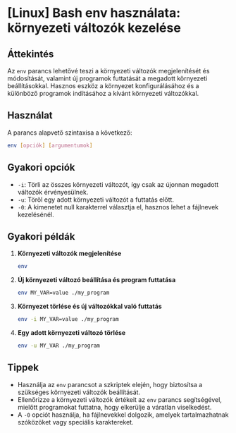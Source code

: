 # [Linux] Bash env használata: környezeti változók kezelése

## Áttekintés
Az `env` parancs lehetővé teszi a környezeti változók megjelenítését és módosítását, valamint új programok futtatását a megadott környezeti beállításokkal. Hasznos eszköz a környezet konfigurálásához és a különböző programok indításához a kívánt környezeti változókkal.

## Használat
A parancs alapvető szintaxisa a következő:

```bash
env [opciók] [argumentumok]
```

## Gyakori opciók
- `-i`: Törli az összes környezeti változót, így csak az újonnan megadott változók érvényesülnek.
- `-u`: Töröl egy adott környezeti változót a futtatás előtt.
- `-0`: A kimenetet null karakterrel választja el, hasznos lehet a fájlnevek kezelésénél.

## Gyakori példák

1. **Környezeti változók megjelenítése**
   ```bash
   env
   ```

2. **Új környezeti változó beállítása és program futtatása**
   ```bash
   env MY_VAR=value ./my_program
   ```

3. **Környezet törlése és új változókkal való futtatás**
   ```bash
   env -i MY_VAR=value ./my_program
   ```

4. **Egy adott környezeti változó törlése**
   ```bash
   env -u MY_VAR ./my_program
   ```

## Tippek
- Használja az `env` parancsot a szkriptek elején, hogy biztosítsa a szükséges környezeti változók beállítását.
- Ellenőrizze a környezeti változók értékeit az `env` parancs segítségével, mielőtt programokat futtatna, hogy elkerülje a váratlan viselkedést.
- A `-0` opciót használja, ha fájlnevekkel dolgozik, amelyek tartalmazhatnak szóközöket vagy speciális karaktereket.